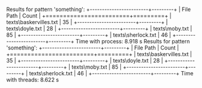Results for pattern 'something':
+------------------------+---------+
| File Path              |   Count |
+========================+=========+
| texts\baskervilles.txt |      35 |
+------------------------+---------+
| texts\doyle.txt        |      28 |
+------------------------+---------+
| texts\moby.txt         |      85 |
+------------------------+---------+
| texts\sherlock.txt     |      46 |
+------------------------+---------+
Time with process: 8.918 s
Results for pattern 'something':
+------------------------+---------+
| File Path              |   Count |
+========================+=========+
| texts\baskervilles.txt |      35 |
+------------------------+---------+
| texts\doyle.txt        |      28 |
+------------------------+---------+
| texts\moby.txt         |      85 |
+------------------------+---------+
| texts\sherlock.txt     |      46 |
+------------------------+---------+
Time with threads: 8.622 s